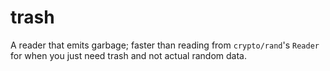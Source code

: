 # trash

A reader that emits garbage; faster than reading from `crypto/rand`'s `Reader`
for when you just need trash and not actual random data.
